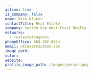 ```yaml
---
active: true
is_company: false
name: Nico Klaver
contactTitle: Real Estate
company: Sutton Grp West Coast Realty
networks:
  - realestateagents
phoneOffice: 604-202-8354
email: nklaver@sutton.com
image_path:
color:
website:
profile_image_path: /images/person.png
---
```



